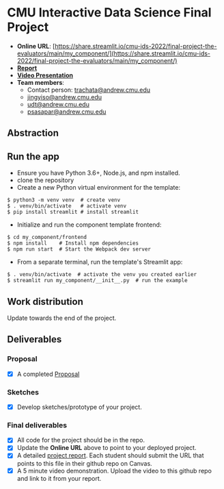 # CMU Interactive Data Science Final Project

- **Online URL**: [https://share.streamlit.io/cmu-ids-2022/final-project-the-evaluators/main/my_component/](https://share.streamlit.io/cmu-ids-2022/final-project-the-evaluators/main/my_component/)
- [**Report**](Report.md)
- [**Video Presentation**](https://drive.google.com/file/d/1wZm0hQv7E3lZ9IOPLl0j1T_6UTphbapW/view?usp=sharing)
- **Team members**:
  - Contact person: trachata@andrew.cmu.edu
  - jingyiso@andrew.cmu.edu
  - udt@andrew.cmu.edu
  - psasapar@andrew.cmu.edu

## Abstraction

## Run the app

- Ensure you have Python 3.6+, Node.js, and npm installed.
- clone the repository
- Create a new Python virtual environment for the template:

```
$ python3 -m venv venv  # create venv
$ . venv/bin/activate   # activate venv
$ pip install streamlit # install streamlit
```

- Initialize and run the component template frontend:

```
$ cd my_component/frontend
$ npm install    # Install npm dependencies
$ npm run start  # Start the Webpack dev server
```

- From a separate terminal, run the template's Streamlit app:

```
$ . venv/bin/activate  # activate the venv you created earlier
$ streamlit run my_component/__init__.py  # run the example
```

## Work distribution

Update towards the end of the project.

## Deliverables

### Proposal

- [x] A completed [Proposal](https://github.com/CMU-IDS-2022/final-project-the-evaluators/blob/main/Proposal.md)

### Sketches

- [x] Develop sketches/prototype of your project.

### Final deliverables

- [x] All code for the project should be in the repo.
- [x] Update the **Online URL** above to point to your deployed project.
- [x] A detailed [project report](Report.md). Each student should submit the URL that points to this file in their github repo on Canvas.
- [x] A 5 minute video demonstration. Upload the video to this github repo and link to it from your report.
